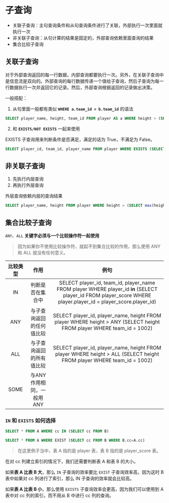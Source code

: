 # 子查询

- 关联子查询：主句查询条件和从句查询条件进行了关联，外部执行一次里面就执行一次
- 非关联子查询：从句计算的结果是固定的，外部查询依赖里面查询的结果
- 集合比较子查询

## 关联子查询

对于外部查询返回的每一行数据，内部查询都要执行一次。另外，在关联子查询中是信息流是双向的。外部查询的每行数据传递一个值给子查询，然后子查询为每一行数据执行一次并返回它的记录。然后，外部查询根据返回的记录做出决策。

一般搭配：
1. 从句里面一般都有类似 **`WHERE a.team_id = b.team_id`** 的语法

```sql
SELECT player_name, height, team_id FROM player AS a WHERE height > (SELECT avg(height) FROM player AS b WHERE a.team_id = b.team_id)
```
2. 和 **`EXISTS/NOT EXISTS`** 一起来使用

EXISTS 子查询用来判断条件是否满足，满足的话为 True，不满足为 False。

```sql
SELECT player_id, team_id, player_name FROM player WHERE EXISTS (SELECT player_id FROM player_score WHERE player.player_id = player_score.player_id)
```

## 非关联子查询

1. 先执行内层查询
2. 再执行外层查询

外层查询依赖内层的查询结果

```sql
SELECT player_name, height FROM player WHERE height = (SELECT max(height) FROM player)
```



## 集合比较子查询

`ANY`、`ALL` **关键字必须与一个比较操作符一起使用**

> 因为如果你不使用比较操作符，就起不到集合比较的作用，那么使用 ANY 和 ALL 就没有任何意义。

|比较类型|作用|例句|
|:---:|:---:|:---:|
|IN|判断是否在集合中|SELECT player_id, team_id, player_name FROM player WHERE player_id **in** (SELECT player_id FROM player_score WHERE player.player_id = player_score.player_id)|
|ANY|与子查询返回的任何值比较|SELECT player_id, player_name, height FROM player WHERE height > ANY (SELECT height FROM player WHERE team_id = 1002)|
|ALL|与子查询返回的所有值比较|SELECT player_id, player_name, height FROM player WHERE height > ALL (SELECT height FROM player WHERE team_id = 1002)|
|SOME|与ANY作用相同，一般用ANY||

### **`IN`** 和 **`EXISTS`** 如何选择

```sql
SELECT * FROM A WHERE cc IN (SELECT cc FROM B)

SELECT * FROM A WHERE EXIST (SELECT cc FROM B WHERE B.cc=A.cc)
```
> 在这里例子当中，表 A 指的是 player 表，表 B 指的是 player_score 表。

在对 cc 列建立索引的情况下，我们还需要判断表 A 和表 B 的大小。

如果**表 A 比表 B 大**，那么 `IN` 子查询的效率要比 `EXIST` 子查询效率高，因为这时 B 表中如果对 cc 列进行了索引，那么 IN 子查询的效率就会比较高。

如果**表 A 比表 B 小**，那么使用 `EXISTS` 子查询效率会更高，因为我们可以使用到 A 表中对 cc 列的索引，而不用从 B 中进行 cc 列的查询。










